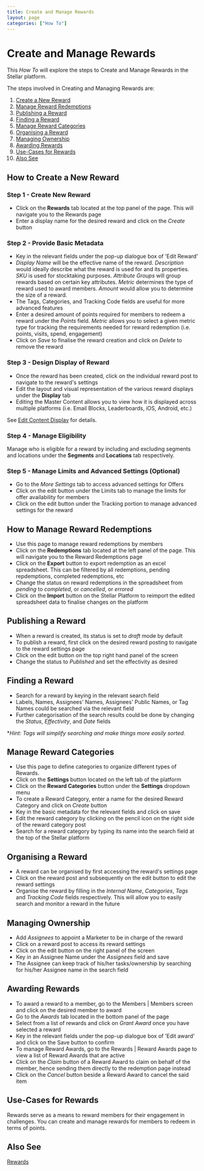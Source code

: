 ```yaml
---
title: Create and Manage Rewards
layout: page
categories: ["How To"]
---
```

# Create and Manage Rewards

This *How To* will explore the steps to Create and Manage Rewards in the Stellar platform. 

The steps involved in Creating and Managing Rewards are:

1. [Create a New Reward](#new)
2. [Manage Reward Redemptions](#redemptions)
3. [Publishing a Reward](#publish)
4. [Finding a Reward](#find)
5. [Manage Reward Categories](#categories)
6. [Organising a Reward](#organise)
7. [Managing Ownership](#owner)
8. [Awarding Rewards](#award)
9. [Use-Cases for Rewards](#use)
10. [Also See](#also)

## <a name="new"></a>How to Create a New Reward
### Step 1 - Create New Reward
* Click on the **Rewards** tab located at the top panel of the page. This will navigate you to the Rewards page
* Enter a display name for the desired reward and click on the *Create* button

### Step 2 - Provide Basic Metadata
* Key in the relevant fields under the pop-up dialogue box of 'Edit Reward'
* *Display Name* will be the effective name of the reward. *Description* would ideally describe what the reward is used for and its properties. *SKU* is used for stocktaking purposes. *Attribute Groups* will group rewards based on certain key attributes. *Metric* determines the type of reward used to award members. *Amount* would allow you to determine the size of a reward.
* The Tags, Categories, and Tracking Code fields are useful for more advanced features
* Enter a desired amount of points required for members to redeem a reward under the *Points* field. *Metric* allows you to select a given metric type for tracking the requirements needed for reward redemption (i.e. points, visits, spend, engagement)
* Click on *Save* to finalise the reward creation and click on *Delete* to remove the reward

### Step 3 - Design Display of Reward
* Once the reward has been created, click on the individual reward post to navigate to the reward's settings
* Edit the layout and visual representation of the various reward displays under the **Display** tab
* Editing the Master Content allows you to view how it is displayed across multiple platforms (i.e. Email Blocks, Leaderboards, iOS, Android, etc.)

See [Edit Content Display](./../content_editor) for details.

### Step 4 - Manage Eligibility
Manage who is eligible for a reward by including and excluding segments and locations under the **Segments** and **Locations** tab respectively.

### Step 5 - Manage Limits and Advanced Settings (Optional)
* Go to the *More Settings* tab to access advanced settings for Offers 
* Click on the edit button under the Limits tab to manage the limits for offer availability for members
* Click on the edit button under the Tracking portion to manage advanced settings for the reward

## <a name="redemptions"></a>How to Manage Reward Redemptions 
* Use this page to manage reward redemptions by members
* Click on the **Redemptions** tab located at the left panel of the page. This will navigate you to the Reward Redemptions page
* Click on the **Export** button to export redemption as an excel spreadsheet. This can be filtered by all redemptions, pending repdemptions, completed redemptions, etc
* Change the status on reward redemptions in the spreadsheet from *pending* to *completed*, or *cancelled*, or *errored*
* Click on the **Import** button on the Stellar Platform to reimport the edited spreadsheet data to finalise changes on the platform


## <a name="publish"></a>Publishing a Reward
* When a reward is created, its status is set to *draft* mode by default
* To publish a reward, first click on the desired reward posting to navigate to the reward settings page
* Click on the edit button on the top right hand panel of the screen
* Change the status to *Published* and set the effectivity as desired 


## <a name="find"></a>Finding a Reward
* Search for a reward by keying in the relevant search field
* Labels, Names, Assignees' Names, Assignees' Public Names, or Tag Names could be searched via the relevant field
* Further categorisation of the search results could be done by changing the *Status*, *Effectivity*, and *Date* fields 

**Hint: Tags will simplify searching and make things more easily sorted.*


## <a name="categories"></a>Manage Reward Categories
* Use this page to define categories to organize different types of Rewards.
* Click on the **Settings** button located on the left tab of the platform
* Click on the **Reward Categories** button under the **Settings** dropdown menu
* To create a Reward Category, enter a name for the desired Reward Category and click on *Create* button
* Key in the basic metadata for the relevant fields and click on save
* Edit the reward category by clicking on the pencil icon on the right side of the reward category post
* Search for a reward category by typing its name into the search field at the top of the Stellar platform


## <a name="organise"></a>Organising a Reward
* A reward can be organised by first accessing the reward's settings page
* Click on the reward post and subsequently on the edit button to edit the reward settings
* Organise the reward by filling in the *Internal Name*, *Categories*, *Tags* and *Tracking Code* fields respectively. This will allow you to easily search and monitor a reward in the future


## <a name="owner"></a>Managing Ownership
* Add *Assignees* to appoint a Marketer to be in charge of the reward 
* Click on a reward post to access its reward settings
* Click on the edit button on the right panel of the screen 
* Key in an Assignee Name under the *Assignees* field and save
* The Assignee can keep track of his/her tasks/ownership by searching for his/her Assignee name in the search field


## <a name="award"></a>Awarding Rewards
* To award a reward to a member, go to the Members | Members screen and click on the desired member to award
* Go to the *Awards* tab located in the bottom panel of the page
* Select from a list of rewards and click on *Grant Award* once you have selected a reward
* Key in the relevant fields under the pop-up dialogue box of 'Edit award' and click on the Save button to confirm
* To manage Reward Awards, go to the Rewards | Reward Awards page to view a list of Reward Awards that are active
* Click on the *Claim* button of a Reward Award to claim on behalf of the member, hence sending them directly to the redemption page instead
* Click on the *Cancel* button beside a Reward Award to cancel the said item


## <a name="use"></a>Use-Cases for Rewards
Rewards serve as a means to reward members for their engagement in challenges. You can create and manage rewards for members to redeem in terms of points. 

## <a name="also"></a>Also See
[Rewards](./../../concepts/rewards)